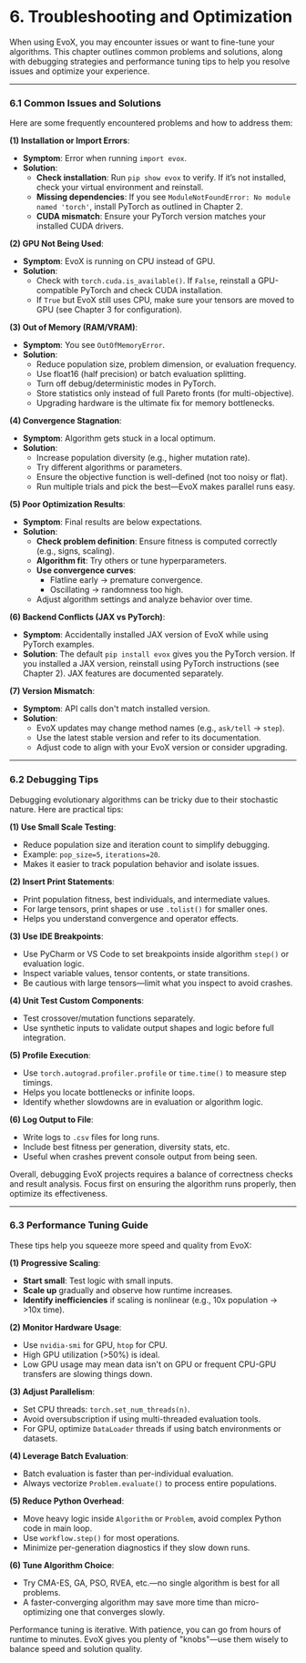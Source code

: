 # 6. Troubleshooting and Optimization

When using EvoX, you may encounter issues or want to fine-tune your algorithms. This chapter outlines common problems and solutions, along with debugging strategies and performance tuning tips to help you resolve issues and optimize your experience.

---

### 6.1 Common Issues and Solutions

Here are some frequently encountered problems and how to address them:

**(1) Installation or Import Errors**:

- **Symptom**: Error when running `import evox`.
- **Solution**:
  - **Check installation**: Run `pip show evox` to verify. If it’s not installed, check your virtual environment and reinstall.
  - **Missing dependencies**: If you see `ModuleNotFoundError: No module named 'torch'`, install PyTorch as outlined in Chapter 2.
  - **CUDA mismatch**: Ensure your PyTorch version matches your installed CUDA drivers.

**(2) GPU Not Being Used**:

- **Symptom**: EvoX is running on CPU instead of GPU.
- **Solution**:
  - Check with `torch.cuda.is_available()`. If `False`, reinstall a GPU-compatible PyTorch and check CUDA installation.
  - If `True` but EvoX still uses CPU, make sure your tensors are moved to GPU (see Chapter 3 for configuration).

**(3) Out of Memory (RAM/VRAM)**:

- **Symptom**: You see `OutOfMemoryError`.
- **Solution**:
  - Reduce population size, problem dimension, or evaluation frequency.
  - Use float16 (half precision) or batch evaluation splitting.
  - Turn off debug/deterministic modes in PyTorch.
  - Store statistics only instead of full Pareto fronts (for multi-objective).
  - Upgrading hardware is the ultimate fix for memory bottlenecks.

**(4) Convergence Stagnation**:

- **Symptom**: Algorithm gets stuck in a local optimum.
- **Solution**:
  - Increase population diversity (e.g., higher mutation rate).
  - Try different algorithms or parameters.
  - Ensure the objective function is well-defined (not too noisy or flat).
  - Run multiple trials and pick the best—EvoX makes parallel runs easy.

**(5) Poor Optimization Results**:

- **Symptom**: Final results are below expectations.
- **Solution**:
  - **Check problem definition**: Ensure fitness is computed correctly (e.g., signs, scaling).
  - **Algorithm fit**: Try others or tune hyperparameters.
  - **Use convergence curves**:
    - Flatline early → premature convergence.
    - Oscillating → randomness too high.
  - Adjust algorithm settings and analyze behavior over time.

**(6) Backend Conflicts (JAX vs PyTorch)**:

- **Symptom**: Accidentally installed JAX version of EvoX while using PyTorch examples.
- **Solution**: The default `pip install evox` gives you the PyTorch version. If you installed a JAX version, reinstall using PyTorch instructions (see Chapter 2). JAX features are documented separately.

**(7) Version Mismatch**:

- **Symptom**: API calls don't match installed version.
- **Solution**:
  - EvoX updates may change method names (e.g., `ask/tell` → `step`).
  - Use the latest stable version and refer to its documentation.
  - Adjust code to align with your EvoX version or consider upgrading.

---

### 6.2 Debugging Tips

Debugging evolutionary algorithms can be tricky due to their stochastic nature. Here are practical tips:

**(1) Use Small Scale Testing**:

- Reduce population size and iteration count to simplify debugging.
- Example: `pop_size=5`, `iterations=20`.
- Makes it easier to track population behavior and isolate issues.

**(2) Insert Print Statements**:

- Print population fitness, best individuals, and intermediate values.
- For large tensors, print shapes or use `.tolist()` for smaller ones.
- Helps you understand convergence and operator effects.

**(3) Use IDE Breakpoints**:

- Use PyCharm or VS Code to set breakpoints inside algorithm `step()` or evaluation logic.
- Inspect variable values, tensor contents, or state transitions.
- Be cautious with large tensors—limit what you inspect to avoid crashes.

**(4) Unit Test Custom Components**:

- Test crossover/mutation functions separately.
- Use synthetic inputs to validate output shapes and logic before full integration.

**(5) Profile Execution**:

- Use `torch.autograd.profiler.profile` or `time.time()` to measure step timings.
- Helps you locate bottlenecks or infinite loops.
- Identify whether slowdowns are in evaluation or algorithm logic.

**(6) Log Output to File**:

- Write logs to `.csv` files for long runs.
- Include best fitness per generation, diversity stats, etc.
- Useful when crashes prevent console output from being seen.

Overall, debugging EvoX projects requires a balance of correctness checks and result analysis. Focus first on ensuring the algorithm runs properly, then optimize its effectiveness.

---

### 6.3 Performance Tuning Guide

These tips help you squeeze more speed and quality from EvoX:

**(1) Progressive Scaling**:

- **Start small**: Test logic with small inputs.
- **Scale up** gradually and observe how runtime increases.
- **Identify inefficiencies** if scaling is nonlinear (e.g., 10x population → >10x time).

**(2) Monitor Hardware Usage**:

- Use `nvidia-smi` for GPU, `htop` for CPU.
- High GPU utilization (>50%) is ideal.
- Low GPU usage may mean data isn't on GPU or frequent CPU-GPU transfers are slowing things down.

**(3) Adjust Parallelism**:

- Set CPU threads: `torch.set_num_threads(n)`.
- Avoid oversubscription if using multi-threaded evaluation tools.
- For GPU, optimize `DataLoader` threads if using batch environments or datasets.

**(4) Leverage Batch Evaluation**:

- Batch evaluation is faster than per-individual evaluation.
- Always vectorize `Problem.evaluate()` to process entire populations.

**(5) Reduce Python Overhead**:

- Move heavy logic inside `Algorithm` or `Problem`, avoid complex Python code in main loop.
- Use `workflow.step()` for most operations.
- Minimize per-generation diagnostics if they slow down runs.

**(6) Tune Algorithm Choice**:

- Try CMA-ES, GA, PSO, RVEA, etc.—no single algorithm is best for all problems.
- A faster-converging algorithm may save more time than micro-optimizing one that converges slowly.

Performance tuning is iterative. With patience, you can go from hours of runtime to minutes. EvoX gives you plenty of "knobs"—use them wisely to balance speed and solution quality.

